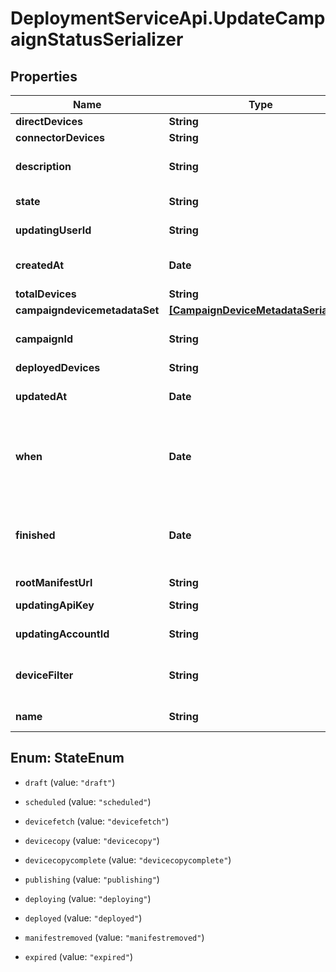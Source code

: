 # DeploymentServiceApi.UpdateCampaignStatusSerializer

## Properties
Name | Type | Description | Notes
------------ | ------------- | ------------- | -------------
**directDevices** | **String** |  | 
**connectorDevices** | **String** |  | 
**description** | **String** | An optional description of the campaign | 
**state** | **String** | The state of the campaign | 
**updatingUserId** | **String** | The updating IAM user ID | 
**createdAt** | **Date** | The time the object was created | 
**totalDevices** | **String** |  | 
**campaigndevicemetadataSet** | [**[CampaignDeviceMetadataSerializer]**](CampaignDeviceMetadataSerializer.md) |  | 
**campaignId** | **String** | DEPRECATED: The ID of the campaign | 
**deployedDevices** | **String** |  | 
**updatedAt** | **Date** | The time the object was updated | 
**when** | **Date** | The timestamp at which campaign is scheduled to start | 
**finished** | **Date** | The timestamp when the update campaign finished | 
**rootManifestUrl** | **String** |  | 
**updatingApiKey** | **String** | The gateway client API key | 
**updatingAccountId** | **String** | The updating account ID | 
**deviceFilter** | **String** | The filter for the devices the campaign will target | 
**name** | **String** | A name for this campaign | 


<a name="StateEnum"></a>
## Enum: StateEnum


* `draft` (value: `"draft"`)

* `scheduled` (value: `"scheduled"`)

* `devicefetch` (value: `"devicefetch"`)

* `devicecopy` (value: `"devicecopy"`)

* `devicecopycomplete` (value: `"devicecopycomplete"`)

* `publishing` (value: `"publishing"`)

* `deploying` (value: `"deploying"`)

* `deployed` (value: `"deployed"`)

* `manifestremoved` (value: `"manifestremoved"`)

* `expired` (value: `"expired"`)




